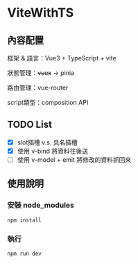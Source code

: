 # ViteWithTS

## 內容配置

框架 & 語言：Vue3 + TypeScript + vite

狀態管理：~~vuex~~ -> pinia

路由管理：vue-router

script類型：composition API

## TODO List

- [x] slot插槽 v.s. 具名插槽
- [x] 使用 v-bind 將資料往後送
- [ ] 使用 v-model + emit 將修改的資料抓回來

## 使用說明

### 安裝 node_modules
```shell=0
npm install
```

### 執行
```shell=0
npm run dev
```